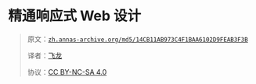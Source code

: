 # 精通响应式 Web 设计

> 原文：[`zh.annas-archive.org/md5/14CB11AB973C4F1BAA6102D9FEAB3F3B`](https://zh.annas-archive.org/md5/14CB11AB973C4F1BAA6102D9FEAB3F3B)
> 
> 译者：[飞龙](https://github.com/wizardforcel)
> 
> 协议：[CC BY-NC-SA 4.0](http://creativecommons.org/licenses/by-nc-sa/4.0/)